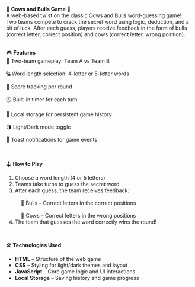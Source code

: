 🐂 **Cows and Bulls Game** 🐄  
A web-based twist on the classic Cows and Bulls word-guessing game! Two teams compete to crack the secret word using logic, deduction, and a bit of luck. After each guess, players receive feedback in the form of bulls (correct letter, correct position) and cows (correct letter, wrong position).  
<br>

🎮 **Features**  
🔁 Two-team gameplay: Team A vs Team B<br>  
🔠 Word length selection: 4-letter or 5-letter words<br>  
🧮 Score tracking per round<br>  
🕓 Built-in timer for each turn<br>  
💾 Local storage for persistent game history<br>  
🌗 Light/Dark mode toggle<br>  
🔔 Toast notifications for game events<br>  
<br>

🕹️ **How to Play**  
1. Choose a word length (4 or 5 letters)<br>  
2. Teams take turns to guess the secret word<br>  
3. After each guess, the team receives feedback:<br>  
&nbsp;&nbsp;&nbsp;&nbsp;🐂 Bulls – Correct letters in the correct positions<br>  
&nbsp;&nbsp;&nbsp;&nbsp;🐄 Cows – Correct letters in the wrong positions<br>  
4. The team that guesses the word correctly wins the round!<br>  
<br>

🛠️ **Technologies Used**  
- **HTML** – Structure of the web game<br>  
- **CSS** – Styling for light/dark themes and layout<br>  
- **JavaScript** – Core game logic and UI interactions<br>  
- **Local Storage** – Saving history and game progress<br>
